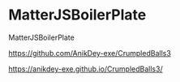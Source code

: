 # MatterJSBoilerPlate
MatterJSBoilerPlate

https://github.com/AnikDey-exe/CrumpledBalls3

https://anikdey-exe.github.io/CrumpledBalls3/
